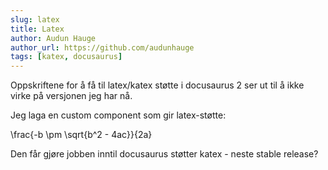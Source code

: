 ```yaml
---
slug: latex
title: Latex
author: Audun Hauge
author_url: https://github.com/audunhauge
tags: [katex, docusaurus]
---
```


Oppskriftene for å få til latex/katex støtte i docusaurus 2 ser ut til å ikke virke på 
versjonen jeg har nå.

Jeg laga en custom component som gir latex-støtte:

<la-tex leqno="false" displaymode="true">\frac{-b \pm \sqrt{b^2 - 4ac}}{2a}</la-tex>

Den får gjøre jobben inntil docusaurus støtter katex - neste stable release?